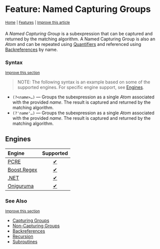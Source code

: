 # Feature: Named Capturing Groups
<sup>[Home](../index.md)</sup>
<sup> \| [Features](../features)</sup>
<sup> \| [Improve this article](https://github.com/rbuckton/regexp-features/edit/main/src/src/features/groups-and-backtracking/named-capturing-groups.md)</sup>
<!--
'name' sources:
  - [](../src/features/groups-and-backtracking/named-capturing-groups.md)
-->

<!--
'description' sources:
  - [](../src/features/groups-and-backtracking/named-capturing-groups.md)
-->

A <dfn>Named Capturing Group</dfn> is a subexpression that can be captured and returned by the matching algorithm. A Named Capturing Group is also an *Atom* and can be repeated using [Quantifiers] and referenced using [Backreferences] by name.

### Syntax
<sup>[Improve this section](https://github.com/rbuckton/regexp-features/edit/main/src/src/features/groups-and-backtracking/named-capturing-groups.md)</sup>
<!--
'syntax' sources:
  - [](../src/features/groups-and-backtracking/named-capturing-groups.md)
-->


> NOTE: The following syntax is an example based on some of the supported engines. For specific engine support, see [Engines](#engines).

- <code>(?\<<em>name</em>\>…)</code> &mdash; Groups the subexpression as a single *Atom* associated with the provided *name*. The result is captured and returned by the matching algorithm.
- <code>(?'<em>name</em>'…)</code> &mdash; Groups the subexpression as a single *Atom* associated with the provided *name*. The result is captured and returned by the matching algorithm.

## Engines

| Engine | Supported |
|:-------|:---------:|
| [PCRE](../engines/pcre.md) | [✔](engines/pcre.md#feature-named-capturing-groups) |
| [Boost.Regex](../engines/boost.regex.md) | [✔](engines/boost.regex.md#feature-named-capturing-groups) |
| [.NET](../engines/dotnet.md) | [✔](engines/dotnet.md#feature-named-capturing-groups) |
| [Oniguruma](../engines/oniguruma.md) | [✔](engines/oniguruma.md#feature-named-capturing-groups) |
### See Also
<sup>[Improve this section](https://github.com/rbuckton/regexp-features/edit/main/src/src/features/groups-and-backtracking/named-capturing-groups.md)</sup>
<!--
'see_also' sources:
  - [](../src/features/groups-and-backtracking/named-capturing-groups.md)
-->


- [Capturing Groups]
- [Non-Capturing Groups]
- [Backreferences]
- [Recursion]
- [Subroutines]

[Anchors]: anchors.md
[Anchor]: anchors.md
[Buffer Boundaries]: buffer-boundaries.md
[Buffer Boundary]: buffer-boundaries.md
[Word Boundaries]: word-boundaries.md
[Word Boundary]: word-boundaries.md
[Text Segment Boundaries]: text-segment-boundaries.md
[Text Segment Boundary]: text-segment-boundaries.md
[Continuation Escape]: continuation-escape.md
[Alternatives]: alternatives.md
[Alternative]: alternatives.md
[Wildcard]: wildcard.md
[Wildcards]: wildcard.md
[Character Classes]: character-classes.md
[Character Class]: character-classes.md
[Posix Character Classes]: posix-character-classes.md
[Posix Character Class]: posix-character-classes.md
[Negated Posix Character Classes]: negated-posix-character-classes.md
[Negated Posix Character Class]: negated-posix-character-classes.md
[Collating Elements]: collating-elements.md
[Collating Element]: collating-elements.md
[Equivalence Classes]: equivalence-classes.md
[Equivalence Class]: equivalence-classes.md
[Character Class Escapes]: character-class-escapes.md
[Character Class Escape]: character-class-escapes.md
[Line Endings Escape]: line-endings-escape.md
[Character Property Escapes]: character-property-escapes.md
[Character Property Escape]: character-property-escapes.md
[Character Class Nested Set]: character-class-nested-set.md
[Character Class Nested Sets]: character-class-nested-set.md
[Character Class Intersection]: character-class-intersection.md
[Character Class Intersections]: character-class-intersection.md
[Character Class Subtraction]: character-class-subtraction.md
[Quoted Characters]: quoted-characters.md
[Quantifiers]: quantifiers.md
[Quantifier]: quantifiers.md
[Lazy Quantifiers]: lazy-quantifiers.md
[Lazy Quantifier]: lazy-quantifiers.md
[Possessive Quantifiers]: possessive-quantifiers.md
[Possessive Quantifier]: possessive-quantifiers.md
[Capturing Groups]: capturing-groups.md
[Capturing Group]: capturing-groups.md
[Capture Groups]: capturing-groups.md
[Capture Group]: capturing-groups.md
[Named Capturing Groups]: named-capturing-groups.md
[Named Capturing Group]: named-capturing-groups.md
[Named Capture Groups]: named-capturing-groups.md
[Named Capture Group]: named-capturing-groups.md
[Non-Capturing Groups]: non-capturing-groups.md
[Non-Capturing group]: non-capturing-groups.md
[Backreferences]: backreferences.md
[Backreference]: backreferences.md
[Comments]: comments.md
[Comment]: comments.md
[Line Comments]: line-comments.md
[Line Comment]: line-comments.md
[x-mode Comments]: line-comments.md
[x-mode Comment]: line-comments.md
[Modifiers]: modifiers.md
[Modifier]: modifiers.md
[Branch Reset]: branch-reset.md
[Lookahead]: lookahead.md
[Lookbehind]: lookbehind.md
[Non-Backtracking Expressions]: non-backtracking-expressions.md
[Non-Backtracking Expression]: non-backtracking-expressions.md
[Recursion]: recursion.md
[Recursive Expression]: recursion.md
[Conditional Expressions]: conditional-expressions.md
[Conditional Expression]: conditional-expressions.md
[Subroutines]: subroutines.md
[Subroutine]: subroutines.md
[Callouts]: callouts.md
[Callout]: callouts.md
[Flags]: flags.md
[Flag]: flags.md
[RegExp Flags]: flags.md
[RegExp Flag]: flags.md


[article:Anchors]: anchors.md
[article:Buffer Boundaries]: buffer-boundaries.md
[article:Word Boundaries]: word-boundaries.md
[article:Text Segment Boundaries]: text-segment-boundaries.md
[article:Continuation Escape]: continuation-escape.md
[article:Alternatives]: alternatives.md
[article:Wildcard]: wildcard.md
[article:Character Classes]: character-classes.md
[article:Posix Character Classes]: posix-character-classes.md
[article:Negated Posix Character Classes]: negated-posix-character-classes.md
[article:Collating Elements]: collating-elements.md
[article:Equivalence Classes]: equivalence-classes.md
[article:Character Class Escapes]: character-class-escapes.md
[article:Line Endings Escape]: line-endings-escape.md
[article:Character Property Escapes]: character-property-escapes.md
[article:Character Class Nested Set]: character-class-nested-set.md
[article:Character Class Intersection]: character-class-intersection.md
[article:Character Class Subtraction]: character-class-subtraction.md
[article:Quoted Characters]: quoted-characters.md
[article:Quantifiers]: quantifiers.md
[article:Lazy Quantifiers]: lazy-quantifiers.md
[article:Possessive Quantifiers]: possessive-quantifiers.md
[article:Capturing Groups]: capturing-groups.md
[article:Named Capturing Groups]: named-capturing-groups.md
[article:Non-Capturing Groups]: non-capturing-groups.md
[article:Backreferences]: backreferences.md
[article:Comments]: comments.md
[article:Line Comments]: line-comments.md
[article:Modifiers]: modifiers.md
[article:Branch Reset]: branch-reset.md
[article:Lookahead]: lookahead.md
[article:Lookbehind]: lookbehind.md
[article:Non-Backtracking Expressions]: non-backtracking-expressions.md
[article:Recursion]: recursion.md
[article:Conditional Expressions]: conditional-expressions.md
[article:Subroutines]: subroutines.md
[article:Callouts]: callouts.md
[article:Flags]: flags.md

[Reference]: #


[C++]: ../languages/cpp.md
[C#]: ../languages/csharp.md
[D]: ../languages/d.md
[ECMAScript]: ../languages/ecmascript.md
[F#]: ../languages/fsharp.md
[Haskell]: ../languages/haskell.md
[Java]: ../languages/java.md
[Julia]: ../languages/julia.md
[Lua]: ../languages/lua.md
[Object Pascal]: ../languages/object-pascal.md
[Perl]: ../languages/perl.md
[Python]: ../languages/python.md
[Ruby]: ../languages/ruby.md
[Rust]: ../languages/rust.md
[Tcl]: ../languages/tcl.md
[VB.net]: ../languages/vbnet.md
[C]: ../languages/c.md